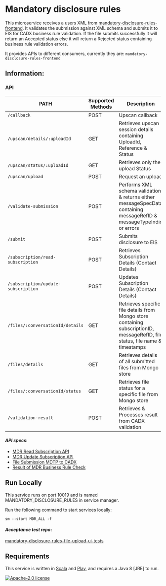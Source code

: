 # Mandatory disclosure rules

This microservice receives a users XML from [mandatory-disclosure-rules-frontend](https://github.com/hmrc/mandatory-disclosure-rules-frontend). It validates the submission against XML schema and submits it to EIS for CADX business rule validation. If the file submits successfully it will return an Accepted status else it will return a Rejected status containing business rule validation errors. 

It provides APIs to different consumers, currently they are:
`mandatory-disclosure-rules-frontend`

## Information:

### API 
| PATH | Supported Methods | Description |
|------|-------------------|-------------|
|```/callback ``` | POST | Upscan callback |
|```/upscan/details/:uploadId``` | GET | Retrieves upscan session details containing UploadId, Reference & Status |
|```/upscan/status/:uploadId``` | GET | Retrieves only the upload Status |
|```/upscan/upload``` | POST | Request an upload |
|```/validate-submission``` | POST | Performs XML schema validation & returns either messageSpecData containing messageRefID & messageTypeIndic or errors |
|```/submit``` | POST | Submits disclosure to EIS |
|```/subscription/read-subscription``` | POST | Retrieves Subscription Details (Contact Details) |
|```/subscription/update-subscription``` | POST | Updates Subscription Details (Contact Details) |
|```/files/:conversationId/details``` | GET | Retrieves specific file details from Mongo store containing subscriptionID, messageRefID, file status, file name & timestamps  |
|```/files/details``` | GET | Retrieves details of all submitted files from Mongo store |
|```/files/:conversationId/status``` | GET | Retrieves file status for a specific file from Mongo store |
|```/validation-result``` | POST | Retrieves & Processes result from CADX validation |

#### *API specs*: 

 - [MDR Read Subscription API](https://confluence.tools.tax.service.gov.uk/display/DAC6/MDR+Specs?preview=/388662598/434373869/AEOI-DCT70d-1.2-EISAPISpecification-MDRSubscriptionDisplay.pdf)
 - [MDR Update Subscription API](https://confluence.tools.tax.service.gov.uk/display/DAC6/MDR+Specs?preview=/388662598/434373871/AEOI-DCT70e-1.2-EISAPISpecification-MDRSubscriptionAmend.pdf)
 - [File Submission MDTP to CADX](https://confluence.tools.tax.service.gov.uk/display/DAC6/MDR+Specs?preview=/388662598/434373874/AEOI-DCT72a-v0.3-EISAPISpecification-MDRCustomerFileSubmissionfromMDTPtoCADX.pdf)
  - [Result of MDR Business Rule Check](https://confluence.tools.tax.service.gov.uk/display/DAC6/MDR+Specs?preview=/388662598/420709843/DCT72b.pdf)

## Run Locally
This service runs on port 10019 and is named MANDATORY_DISCLOSURE_RULES in service manager. 

Run the following command to start services locally:

    sm --start MDR_ALL -f
    
#### *Acceptance test repo*:  
[mandatory-disclosure-rules-file-upload-ui-tests](https://github.com/hmrc/mandatory-disclosure-rules-file-upload-ui-tests)

## Requirements

This service is written in [Scala](http://www.scala-lang.org/) and [Play](http://playframework.com/), and requires a Java 8 [JRE] to run.

[![Apache-2.0 license](http://img.shields.io/badge/license-Apache-brightgreen.svg)](http://www.apache.org/licenses/LICENSE-2.0.html)
